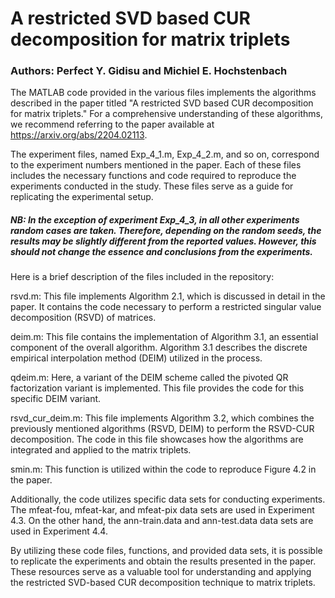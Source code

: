 # A restricted SVD based CUR decomposition for matrix triplets

### Authors: Perfect Y. Gidisu and Michiel E. Hochstenbach

The MATLAB code provided in the various files implements the algorithms described in the paper titled "A restricted SVD based CUR decomposition for matrix triplets." For a comprehensive understanding of these algorithms, we recommend referring to the paper available at https://arxiv.org/abs/2204.02113.

The experiment files, named Exp_4_1.m, Exp_4_2.m, and so on, correspond to the experiment numbers mentioned in the paper. Each of these files includes the necessary functions and code required to reproduce the experiments conducted in the study. These files serve as a guide for replicating the experimental setup. 
##### NB: In the exception of experiment Exp_4_3, in all other experiments random cases are taken. Therefore, depending on the random seeds, the results may be slightly different from the reported values. However, this should not change the essence and conclusions from the experiments.

Here is a brief description of the files included in the repository:

rsvd.m: This file implements Algorithm 2.1, which is discussed in detail in the paper. It contains the code necessary to perform a restricted singular value decomposition (RSVD) of matrices.

deim.m: This file contains the implementation of Algorithm 3.1, an essential component of the overall algorithm. Algorithm 3.1 describes the discrete empirical interpolation method (DEIM) utilized in the process.

qdeim.m: Here, a variant of the DEIM scheme called the pivoted QR factorization variant is implemented. This file provides the code for this specific DEIM variant.

rsvd_cur_deim.m: This file implements Algorithm 3.2, which combines the previously mentioned algorithms (RSVD, DEIM) to perform the RSVD-CUR decomposition. The code in this file showcases how the algorithms are integrated and applied to the matrix triplets.

smin.m: This function is utilized within the code to reproduce Figure 4.2 in the paper. 

Additionally, the code utilizes specific data sets for conducting experiments. The mfeat-fou, mfeat-kar, and mfeat-pix data sets are used in Experiment 4.3. On the other hand, the ann-train.data and ann-test.data data sets are used in Experiment 4.4.

By utilizing these code files, functions, and provided data sets, it is possible to replicate the experiments and obtain the results presented in the paper. These resources serve as a valuable tool for understanding and applying the restricted SVD-based CUR decomposition technique to matrix triplets.
